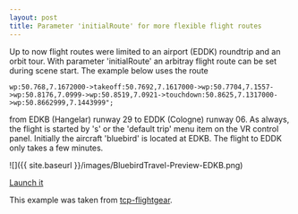 ```yaml
---
layout: post
title: Parameter 'initialRoute' for more flexible flight routes
---
```

Up to now flight routes were limited to an airport (EDDK) roundtrip and an orbit tour. With parameter
'initialRoute' an arbitray flight route can be set during scene start. The example below uses the route

```
wp:50.768,7.1672000->takeoff:50.7692,7.1617000->wp:50.7704,7.1557->wp:50.8176,7.0999->wp:50.8519,7.0921->touchdown:50.8625,7.1317000->wp:50.8662999,7.1443999";
```

from EDKB (Hangelar) runway 29 to EDDK (Cologne) runway 06. As always, the flight is started by 's' or the 'default trip' menu item on the VR control panel.
Initially the aircraft 'bluebird' is located at EDKB. The flight to EDDK only takes a few minutes.

![]({{ site.baseurl }}/images/BluebirdTravel-Preview-EDKB.png)



[Launch it](https://yard.de/tcp-flightgear/webgl.html?scene=TravelSceneBluebird&vr-controlpanel-posrot=0,0,0,200,90,0&offsetVR=0.0,%200.0,%200.0&devmode=false&teamSize=1&enableHud=false&enableNearView=false&initialVehicle=bluebird&initialRoute=wp:50.768,7.1672000-%3Etakeoff:50.7692,7.1617000-%3Ewp:50.7704,7.1557-%3Ewp:50.8176,7.0999-%3Ewp:50.8519,7.0921-%3Etouchdown:50.8625,7.1317000-%3Ewp:50.8662999,7.1443999)

This example was taken from [tcp-flightgear](https://thomass171.github.io/tcp-flightgear/tcp-flightgear.html).
